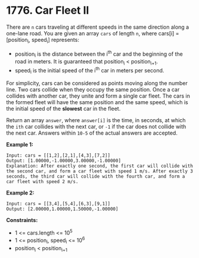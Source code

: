 # 1776. Car Fleet II

There are `n` cars traveling at different speeds in the same direction along a one-lane road. You are given an array `cars` of length `n`, where cars[i] = [position<sub>i</sub>, speed<sub>i</sub>] represents:

- position<sub>i</sub> is the distance between the i<sup>th</sup> car and the beginning of the road in meters. It is guaranteed that position<sub>i</sub> < position<sub>i+1</sub>.
- speed<sub>i</sub> is the initial speed of the i<sup>th</sup> car in meters per second.

For simplicity, cars can be considered as points moving along the number line. Two cars collide when they occupy the same position. Once a car collides with another car, they unite and form a single car fleet. The cars in the formed fleet will have the same position and the same speed, which is the initial speed of the **slowest** car in the fleet.

Return an array `answer`, where `answer[i]` is the time, in seconds, at which the `ith` car collides with the next car, or `-1` if the car does not collide with the next car. Answers within `10-5` of the actual answers are accepted.

 

**Example 1:**

```
Input: cars = [[1,2],[2,1],[4,3],[7,2]]
Output: [1.00000,-1.00000,3.00000,-1.00000]
Explanation: After exactly one second, the first car will collide with the second car, and form a car fleet with speed 1 m/s. After exactly 3 seconds, the third car will collide with the fourth car, and form a car fleet with speed 2 m/s.
```

**Example 2:**

```
Input: cars = [[3,4],[5,4],[6,3],[9,1]]
Output: [2.00000,1.00000,1.50000,-1.00000]
```

 

**Constraints:**

- 1 <= cars.length <= 10<sup>5</sup>
- 1 <= position<sub>i</sub>, speed<sub>i</sub> <= 10<sup>6</sup>
- position<sub>i</sub> < position<sub>i+1</sub>